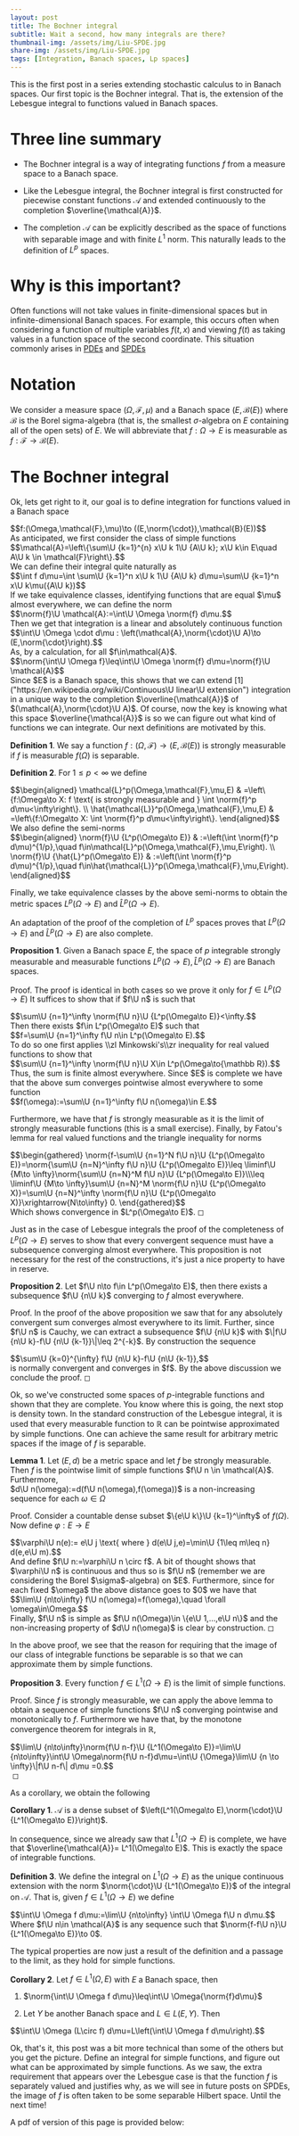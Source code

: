```yaml
---
layout: post
title: The Bochner integral
subtitle: Wait a second, how many integrals are there?
thumbnail-img: /assets/img/Liu-SPDE.jpg
share-img: /assets/img/Liu-SPDE.jpg
tags: [Integration, Banach spaces, Lp spaces]
---
```


This is the first post in a series extending stochastic calculus to in
Banach spaces. Our first topic is the Bochner integral. That is, the
extension of the Lebesgue integral to functions valued in Banach spaces.

# Three line summary

-   The Bochner integral is a way of integrating functions $f$ from a
    measure space to a Banach space.

-   Like the Lebesgue integral, the Bochner integral is first constructed for piecewise
    constant functions $\mathcal{A}$ and extended continuously to the
    completion $\overline{\mathcal{A}}$.

-   The completion $\mathcal{A}$ can be explicitly described as the
    space of functions with separable image and with finite $L^1$ norm.
    This naturally leads to the definition of $L^p$ spaces.

# Why is this important?
Often functions will not take values in finite-dimensional spaces but in infinite-dimensional Banach spaces. For example, this occurs often when considering a function of multiple variables $f(t,x)$ and viewing $f(t)$ as taking values in a function space of the second coordinate. This situation commonly arises in [PDEs](https://terrytao.wordpress.com/2018/09/16/254a-notes-1-local-well-posedness-of-the-navier-stokes-equations/) and [SPDEs](https://www.hairer.org/SPDEs.pdf)

# Notation

We consider a measure space $(\Omega,\mathcal{F},\mu )$ and a Banach
space $(E,\mathcal{B}(E))$ where $\mathcal{B}$ is the Borel
sigma-algebra (that is, the smallest $\sigma$-algebra on $E$ containing
all of the open sets) of $E$. We will abbreviate that $f:\Omega\to E$ is
measurable as $f:\mathcal{F}\to \mathcal{B}(E)$.

# The Bochner integral

Ok, lets get right to it, our goal is to define integration for
functions valued in a Banach space
<div>
 $$f:(\Omega,\mathcal{F},\mu)\to ((E,\norm{\cdot}),\mathcal{B}(E))$$
</div>  As
anticipated, we first consider the class of simple functions
<div>
 $$\mathcal{A}=\left\{\sum\U {k=1}^{n} x\U k 1\U {A\U k}; x\U k\in E\quad A\U k \in \mathcal{F}\right\}.$$
</div>
We can define their integral quite naturally as
<div>
 $$\int f d\mu=\int \sum\U {k=1}^n x\U k 1\U {A\U k} d\mu=\sum\U {k=1}^n x\U k\mu({A\U k})$$
</div>
If we take equivalence classes, identifying functions that are equal
$\mu$ almost everywhere, we can define the norm
<div>
 $$\norm{f}\U \mathcal{A}:=\int\U \Omega \norm{f} d\mu.$$
</div>  Then we get that
integration is a linear and absolutely continuous function
<div>
 $$\int\U \Omega \cdot d\mu : \left(\mathcal{A},\norm{\cdot}\U A)\to (E,\norm{\cdot}\right).$$
</div>
As, by a calculation, for all $f\in\mathcal{A}$.
<div>
 $$\norm{\int\U \Omega f}\leq\int\U \Omega \norm{f} d\mu=\norm{f}\U \mathcal{A}$$
</div>
Since $E$ is a Banach space, this shows that we can extend
[1]("https://en.wikipedia.org/wiki/Continuous\U linear\U extension") integration in a unique way to the completion
$\overline{\mathcal{A}}$ of $(\mathcal{A},\norm{\cdot}\U A)$. Of course,
now the key is knowing what this space $\overline{\mathcal{A}}$ is so we
can figure out what kind of functions we can integrate. Our
next definitions are motivated by this.


**Definition 1**. We say a function
$f:(\Omega,\mathcal{F})\to (E,\mathcal{B}(E))$ is strongly measurable if
$f$ is measurable $f(\Omega)$ is separable.



**Definition 2**. For $1\leq p<\infty$ we define

<div>
 $$\begin{aligned}
        \mathcal{L}^p(\Omega,\mathcal{F},\mu,E)       & =\left\{f:\Omega\to X: f \text{ is strongly measurable and } \int \norm{f}^p d\mu<\infty\right\}. \\
        \hat{\mathcal{L}}^p(\Omega,\mathcal{F},\mu,E) & =\left\{f:\Omega\to X: \int \norm{f}^p d\mu<\infty\right\}.
    \end{aligned}$$
</div>
We also define the semi-norms

<div>
 $$\begin{aligned}
        \norm{f}\U {L^p(\Omega\to E)}       & :=\left(\int \norm{f}^p d\mu)^{1/p},\quad f\in\mathcal{L}^p(\Omega,\mathcal{F},\mu,E\right).       \\
        \norm{f}\U {\hat{L}^p(\Omega\to E)} & :=\left(\int \norm{f}^p d\mu)^{1/p},\quad f\in\hat{\mathcal{L}}^p(\Omega,\mathcal{F},\mu,E\right).
    \end{aligned}$$
</div>  

Finally, we take equivalence classes by the above
semi-norms to obtain the metric spaces $L^p(\Omega\to E)$ and
$\hat{L}^p(\Omega\to E).$


An adaptation of the proof of the completion of $L^p$ spaces proves that
$L^p(\Omega\to E)$ and $\hat{L}^p(\Omega\to E)$ are also complete.


**Proposition 1**. Given a Banach space $E$, the space of $p$
integrable strongly measurable and measurable functions
$L^p(\Omega\to E),\hat{L}^p(\Omega\to E)$ are Banach spaces.



Proof. The proof is identical in both cases so we prove it only for
$f\in L^p(\Omega\to E)$ It suffices to show that if $f\U n$ is such that
<div>
 $$\sum\U {n=1}^\infty \norm{f\U n}\U {L^p(\Omega\to E)}<\infty.$$
</div>  Then there
exists $f\in L^p(\Omega\to E)$ such that
<div>
 $$f=\sum\U {n=1}^\infty f\U n\in L^p(\Omega\to E).$$
</div>
To do so one first applies \\zl Minkowski's\\zr  inequality for real valued functions to show
that
 <div>
 $$\sum\U {n=1}^\infty \norm{f\U n}\U X\in L^p(\Omega\to{\mathbb R}).$$
</div>
Thus, the sum is finite almost everywhere. Since $E$ is complete we have
that the above sum converges pointwise almost everywhere to some
function
<div>
 $$f(\omega):=\sum\U {n=1}^\infty f\U n(\omega)\in E.$$
</div>

Furthermore, we have that $f$ is strongly measurable as it is the limit of strongly
measurable functions (this is a small exercise). Finally, by Fatou's
lemma for real valued functions and the triangle inequality for norms
<div>
 $$\begin{gathered}
        \norm{f-\sum\U {n=1}^N f\U n}\U {L^p(\Omega\to E)}=\norm{\sum\U {n=N}^\infty f\U n}\U {L^p(\Omega\to E)}\leq \liminf\U {M\to \infty}\norm{\sum\U {n=N}^M f\U n}\U {L^p(\Omega\to E)}\\\leq \liminf\U {M\to \infty}\sum\U {n=N}^M \norm{f\U n}\U {L^p(\Omega\to X)}=\sum\U {n=N}^\infty \norm{f\U n}\U {L^p(\Omega\to X)}\xrightarrow{N\to\infty} 0.
    \end{gathered}$$
</div>  
Which shows convergence in $L^p(\Omega\to E)$. ◻


Just as in the case of Lebesgue integrals the proof of the completeness
of $L^p(\Omega\to E)$ serves to show that every convergent sequence must
have a subsequence converging almost everywhere. This proposition is not
necessary for the rest of the constructions, it's just a nice property
to have in reserve.


**Proposition 2**. Let $f\U n\to f\in L^p(\Omega\to E)$, then there
exists a subsequence $f\U {n\U k}$ converging to $f$ almost everywhere.



Proof. In the proof of the above proposition we saw that for any
absolutely convergent sum converges almost everywhere to its limit.
Further, since $f\U n$ is Cauchy, we can extract a subsequence $f\U {n\U k}$
with $\|f\U {n\U k}-f\U {n\U {k-1}}\|\leq 2^{-k}$. By construction the sequence
<div>
 $$\sum\U {k=0}^{\infty} f\U {n\U k}-f\U {n\U {k-1}},$$
</div>
is normally convergent and converges in $f$. By the above discussion we conclude the proof. ◻


Ok, so we've constructed some spaces of $p$-integrable functions and
shown that they are complete. You know where this is going, the next stop is
density town. In the standard construction of the Lebesgue integral, it
is used that every measurable function to $\mathbb{R}$ can be pointwise
approximated by simple functions. One can achieve the same result for
arbitrary metric spaces if the image of $f$ is separable.


**Lemma 1**. Let $(E,d)$ be a metric space and let $f$ be strongly
measurable. Then $f$ is the pointwise limit of simple functions
$f\U n \in \mathcal{A}$. Furthermore,\
$d\U n(\omega):=d(f\U n(\omega),f(\omega))$ is a non-increasing sequence for
each $\omega\in\Omega$



Proof. Consider a countable dense subset $\{e\U k\}\U {k=1}^\infty$ of
$f(\Omega)$. Now define $\varphi:E\to E$
<div>
 $$\varphi\U n(e):= e\U j \text{ where }  d(e\U j,e)=\min\U {1\leq m\leq n} d(e,e\U m).$$
</div>
And define $f\U n:=\varphi\U n \circ f$. A bit of thought shows that
$\varphi\U n$ is continuous and thus so is $f\U n$ (remember we are
considering the Borel $\sigma$-algebra) on $E$. Furthermore, since for
each fixed $\omega$ the above distance goes to $0$ we have that
<div>
 $$\lim\U {n\to\infty} f\U n(\omega)=f(\omega),\quad \forall \omega\in\Omega.$$
</div>
Finally, $f\U n$ is simple as $f\U n(\Omega)\in \{e\U 1,...,e\U n\}$ and the
non-increasing property of $d\U n(\omega)$ is clear by construction. ◻


In the above proof, we see that the reason for requiring that the image
of our class of integrable functions be separable is so that we can
approximate them by simple functions.


**Proposition 3**. Every function $f\in L^1(\Omega\to E)$ is the limit
of simple functions.



Proof. Since $f$ is strongly measurable, we can apply the above lemma
to obtain a sequence of simple functions $f\U n$ converging pointwise and
monotonically to $f$. Furthermore we have that, by the monotone
convergence theorem for integrals in $\mathbb{R}$,
<div>
 $$\lim\U {n\to\infty}\norm{f\U n-f}\U {L^1(\Omega\to E)}=\lim\U {n\to\infty}\int\U \Omega\norm{f\U n-f}d\mu=\int\U {\Omega}\lim\U {n \to \infty}\|f\U n-f\| d\mu =0.$$
</div>  ◻


As a corollary, we obtain the following


**Corollary 1**. $\mathcal{A}$ is a dense subset of
$\left(L^1(\Omega\to E),\norm{\cdot}\U {L^1(\Omega\to E)}\right)$.


In consequence, since we already saw that $L^1(\Omega\to E)$ is
complete, we have that $\overline{\mathcal{A}}= L^1(\Omega\to E)$. This
is exactly the space of integrable functions.


**Definition 3**. We define the integral on $L^1(\Omega\to E)$ as the
unique continuous extension with the norm
$\norm{\cdot}\U {L^1(\Omega\to E)}$ of the integral on $\mathcal{A}$. That
is, given $f\in L^1(\Omega\to E)$ we define
<div>
 $$\int\U \Omega f d\mu:=\lim\U {n\to\infty} \int\U \Omega f\U n d\mu.$$
</div>
Where $f\U n\in \mathcal{A}$ is any sequence such that
$\norm{f-f\U n}\U {L^1(\Omega\to E)}\to 0$.


The typical properties are now just a result of the definition and a
passage to the limit, as they hold for simple functions.


**Corollary 2**. Let $f\in L^1(\Omega,E)$ with $E$ a Banach space,
then

1.  $\norm{\int\U \Omega f d\mu}\leq\int\U \Omega{\norm{f}d\mu}$

2.  Let $Y$ be another Banach space and $L\in L(E,Y)$. Then

 <div>
 $$\int\U \Omega (L\circ f) d\mu=L\left(\int\U \Omega f d\mu\right).$$
</div>


Ok, that's it, this post was a bit more technical than some of the
others but you get the picture. Define an integral for simple functions,
and figure out what can be approximated by simple functions. As we saw,
the extra requirement that appears over the Lebesgue case is that the
function $f$ is separately valued and justifies why, as we will see in
future posts on SPDEs, the image of $f$ is often taken to be some
separable Hilbert space. Until the next time!

A pdf of version of this page is provided below:
<object data="/assets/Bochner.pdf" width="1000" height="1000" type='application/pdf'></object>

